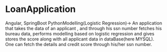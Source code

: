 # LoanApplication
Angular, SpringBoot PythonModelling(Logistic Regression)-> An application that takes the data of an applicant , and through his ssn number fetches his bureau data, performs modelling based on logistic regression and gives stores the score along with all applicant data in dataBase(here MYSQL). One can fetch the details and credit score through his/her ssn number. 
